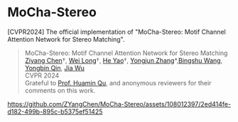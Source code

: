 # MoCha-Stereo
[CVPR2024] The official implementation of "MoCha-Stereo: Motif Channel Attention Network for Stereo Matching".

> MoCha-Stereo: Motif Channel Attention Network for Stereo Matching <br>
> [Ziyang Chen](https://orcid.org/0000-0002-9361-0240)†, [Wei Long](https://orcid.org/0000-0002-4121-2742)†, [He Yao](https://orcid.org/0009-0002-4212-5023)†, [Yongjun Zhang](https://orcid.org/0000-0002-7534-1219)*,[Bingshu Wang](https://teacher.nwpu.edu.cn/wangbingshu.html), [Yongbin Qin](https://baike.baidu.com/item/%E7%A7%A6%E6%B0%B8%E5%BD%AC/2805281), [Jia Wu](https://faculty.csu.edu.cn/jiawu/zh_CN/index.htm) <br>
> CVPR 2024 <br>
> Grateful to [Prof. Huamin Qu](http://www.huamin.org/), and anonymous reviewers for their comments on this work.

https://github.com/ZYangChen/MoCha-Stereo/assets/108012397/2ed414fe-d182-499b-895c-b5375ef51425
